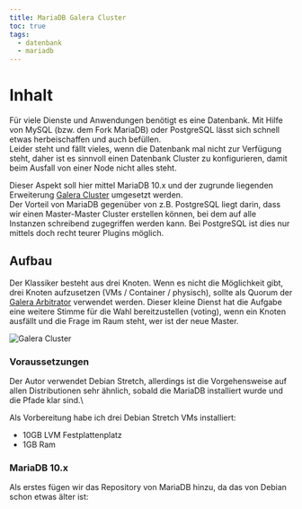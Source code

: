 ```yaml
---
title: MariaDB Galera Cluster
toc: true
tags:
  - datenbank
  - mariadb
---
```

# Inhalt
Für viele Dienste und Anwendungen benötigt es eine Datenbank. Mit Hilfe von MySQL (bzw. dem Fork MariaDB) oder PostgreSQL lässt sich schnell etwas herbeischaffen und auch befüllen.\
Leider steht und fällt vieles, wenn die Datenbank mal nicht zur Verfügung steht, daher ist es sinnvoll einen Datenbank Cluster zu konfigurieren, damit beim Ausfall von einer Node nicht alles steht.

Dieser Aspekt soll hier mittel MariaDB 10.x und der zugrunde liegenden Erweiterung [Galera Cluster](http://galeracluster.com/products/) umgesetzt werden.\
Der Vorteil von MariaDB gegenüber von z.B. PostgreSQL liegt darin, dass wir einen Master-Master Cluster erstellen können, bei dem auf alle Instanzen schreibend zugegriffen werden kann. Bei PostgreSQL ist dies nur mittels doch recht teurer Plugins möglich.

## Aufbau

 Der Klassiker besteht aus drei Knoten. Wenn es nicht die Möglichkeit gibt, drei Knoten aufzusetzen (VMs / Container / physisch), sollte als Quorum der [Galera Arbitrator](http://galeracluster.com/library/documentation/arbitrator.html) verwendet werden. Dieser kleine Dienst hat die Aufgabe eine weitere Stimme für die Wahl bereitzustellen (voting), wenn ein Knoten ausfällt und die Frage im Raum steht, wer ist der neue Master.

 ![Galera Cluster](/doc/uploads/datenbank/galera_cluster.png?height=400px)

### Voraussetzungen

 Der Autor verwendet Debian Stretch, allerdings ist die Vorgehensweise auf allen Distributionen sehr ähnlich, sobald die MariaDB installiert wurde und die Pfade klar sind.\

Als Vorbereitung habe ich drei Debian Stretch VMs installiert:

* 10GB LVM Festplattenplatz
* 1GB Ram

### MariaDB 10.x

Als erstes fügen wir das Repository von MariaDB hinzu, da das von Debian schon etwas älter ist:



